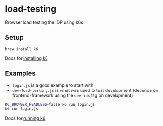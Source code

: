 # load-testing
Browser load testing the IDP using k6s

## Setup
```bash
brew install k6
```

Docs for [installing k6](https://grafana.com/docs/k6/latest/set-up/install-k6/)

## Examples
- `login.js` is a good example to start with
- `dev-load-testing.js` is what was used to test development (depends on frontend-framework using the `dev-ids` tag on development)

```bash
K6_BROWSER_HEADLESS=false k6 run login.js
k6 run login.js
```

Docs for [running k6](https://grafana.com/docs/k6/latest/get-started/running-k6/)